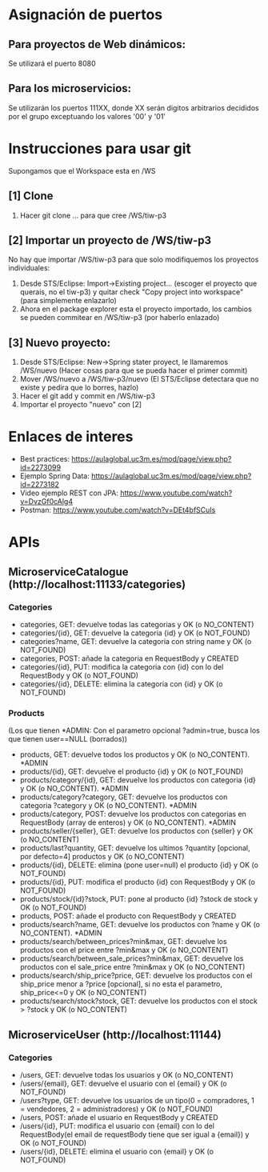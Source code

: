 # Asignación de puertos

## Para proyectos de Web dinámicos:
Se utilizará el puerto 8080

## Para los microservicios:
Se utilizarán los puertos 111XX, donde XX serán digitos arbitrarios decididos por el grupo exceptuando los valores '00' y '01'

# Instrucciones para usar git
Supongamos que el Workspace esta en /WS

## [1] Clone
1. Hacer git clone ... para que cree /WS/tiw-p3

## [2] Importar un proyecto de /WS/tiw-p3
No hay que importar /WS/tiw-p3 para que solo modifiquemos los proyectos individuales:
1. Desde STS/Eclipse: Import->Existing project... (escoger el proyecto que querais, no el tiw-p3) y quitar check "Copy project into workspace" (para simplemente enlazarlo)
2. Ahora en el package explorer esta el proyecto importado, los cambios se pueden commitear en /WS/tiw-p3 (por haberlo enlazado)

## [3] Nuevo proyecto:
1. Desde STS/Eclipse: New->Spring stater proyect, le llamaremos /WS/nuevo (Hacer cosas para que se pueda hacer el primer commit)
2. Mover /WS/nuevo a /WS/tiw-p3/nuevo (El STS/Eclipse detectara que no existe y pedira que lo borres, hazlo)
3. Hacer el git add y commit en /WS/tiw-p3
4. Importar el proyecto "nuevo" con [2]

# Enlaces de interes
- Best practices: https://aulaglobal.uc3m.es/mod/page/view.php?id=2273099
- Ejemplo Spring Data: https://aulaglobal.uc3m.es/mod/page/view.php?id=2273182
- Video ejemplo REST con JPA: https://www.youtube.com/watch?v=DvzGf0cAlg4
- Postman: https://www.youtube.com/watch?v=DEt4bfSCuIs

# APIs

## MicroserviceCatalogue (http://localhost:11133/categories)
### Categories
- categories, GET: devuelve todas las categorias y OK (o NO_CONTENT)
- categories/{id}, GET: devuelve la categoria {id} y OK (o NOT_FOUND)
- categories?name, GET: devuelve la categoria con string name y OK (o NOT_FOUND)
- categories, POST: añade la categoria en RequestBody y CREATED
- categories/{id}, PUT: modifica la categoria con {id} con lo del RequestBody y OK (o NOT_FOUND)
- categories/{id}, DELETE: elimina la categoria con {id} y OK (o NOT_FOUND)

### Products
(Los que tienen *ADMIN: Con el parametro opcional ?admin=true, busca los que tienen user==NULL (borrados))
- products, GET: devuelve todos los productos y OK (o NO_CONTENT). *ADMIN
- products/{id}, GET: devuelve el producto {id} y OK (o NOT_FOUND)
- products/category/{id}, GET: devuelve los productos con categoria {id} y OK (o NO_CONTENT). *ADMIN
- products/category?category, GET: devuelve los productos con categoria ?category y OK (o NO_CONTENT). *ADMIN
- products/category, POST: devuelve los productos con categorias en RequestBody (array de enteros) y OK (o NO_CONTENT). *ADMIN
- products/seller/{seller}, GET: devuelve los productos con {seller} y OK (o NO_CONTENT)
- products/last?quantity, GET: devuelve los ultimos ?quantity [opcional, por defecto=4] productos y OK (o NO_CONTENT)
- products/{id}, DELETE: elimina (pone user=null) el producto {id} y OK (o NOT_FOUND)
- products/{id}, PUT: modifica el producto {id} con RequestBody y OK (o NOT_FOUND)
- products/stock/{id}?stock, PUT: pone al producto {id} ?stock de stock y OK (o NOT_FOUND)
- products, POST: añade el producto con RequestBody y CREATED
- products/search?name, GET: devuelve los productos con ?name y OK (o NO_CONTENT). *ADMIN
- products/search/between_prices?min&max, GET: devuelve los productos con el price entre ?min&max y OK (o NO_CONTENT)
- products/search/between_sale_prices?min&max, GET: devuelve los productos con el sale_price entre ?min&max y OK (o NO_CONTENT)
- products/search/ship_price?price, GET: devuelve los productos con el ship_price menor a ?price [opcional], si no esta el parametro, ship_price<=0 y OK (o NO_CONTENT)
- products/search/stock?stock, GET: devuelve los productos con el stock > ?stock y OK (o NO_CONTENT)

## MicroserviceUser (http://localhost:11144)
### Categories
- /users, GET: devuelve todas los usuarios y OK (o NO_CONTENT)
- /users/{email}, GET: devuelve el usuario con el {email} y OK (o NOT_FOUND)
- /users?type, GET: devuelve los usuarios de un tipo(0 = compradores, 1 = vendedores, 2 = administradores) y OK (o NOT_FOUND)
- /users, POST: añade el usuario en RequestBody y CREATED
- /users/{id}, PUT: modifica el usuario con {email} con lo del RequestBody(el email de requestBody tiene que ser igual a {email}) y OK (o NOT_FOUND)
- /users/{id}, DELETE: elimina el usuario con {email} y OK (o NOT_FOUND)
